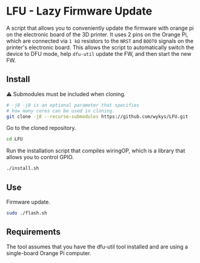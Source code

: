 # LFU - Lazy Firmware Update

A script that allows you to conveniently update the firmware with orange pi on the electronic board of the 3D printer. It uses 2 pins on the Orange Pi, which are connected via `1 kΩ` resistors to the `NRST` and `BOOT0` signals on the printer's electronic board. This allows the script to automatically switch the device to DFU mode, help `dfu-util` update the FW, and then start the new FW.

## Install

⚠️ Submodules must be included when cloning.

```bash
# -j8 -j8 is an optional parameter that specifies
# how many cores can be used in cloning.
git clone -j8 --recurse-submodules https://github.com/wykys/LFU.git
```

Go to the cloned repository.

```bash
cd LFU
```

Run the installation script that compiles wiringOP, which is a library that allows you to control GPIO.

```bash
./install.sh
```

## Use

Firmware update.

```bash
sudo ./flash.sh
```

## Requirements

The tool assumes that you have the dfu-util tool installed and are using a single-board Orange Pi computer.
